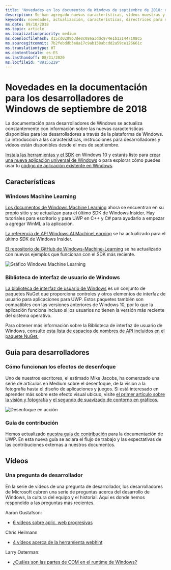```yaml
---
title: 'Novedades en los documentos de Windows de septiembre de 2018: desarrollar aplicaciones para UWP'
description: Se han agregado nuevas características, vídeos muestras y directrices para los desarrolladores a la documentación de septiembre de 2018 para los desarrolladores de Windows 10.
keywords: novedades, actualización, características, directrices para desarrolladores, Windows 10, septiembre
ms.date: 09/10/2018
ms.topic: article
ms.localizationpriority: medium
ms.openlocfilehash: d15cd0289b3de0c086a3ddc974e1b121447188c5
ms.sourcegitcommit: 7b2febddb3e8a17c9ab158abcdd2a59ce126661c
ms.translationtype: HT
ms.contentlocale: es-ES
ms.lasthandoff: 08/31/2020
ms.locfileid: "89155229"
---
```

# <a name="whats-new-in-the-windows-developer-docs-in-september-2018"></a>Novedades en la documentación para los desarrolladores de Windows de septiembre de 2018

La documentación para desarrolladores de Windows se actualiza constantemente con información sobre las nuevas características disponibles para los desarrolladores a través de la plataforma de Windows. La introducción a las características, instrucciones para desarrolladores y vídeos están disponibles desde el mes de septiembre.

[Instala las herramientas y el SDK](https://developer.microsoft.com/windows/downloads#_blank) en Windows 10 y estarás listo para [crear una nueva aplicación universal de Windows](../get-started/create-uwp-apps.md) o para explorar cómo puedes usar tu [código de aplicación existente en Windows](../porting/index.md).

## <a name="features"></a>Características

### <a name="windows-machine-learning"></a>Windows Machine Learning

[Los documentos de Windows Machine Learning](/windows/ai/) ahora se encuentran en su propio sitio y se actualizan para el último SDK de Windows Insider. Hay tutoriales para escritorio y para UWP en C++ y C# para ayudarlo a empezar a agregar WinML a la aplicación.

[La referencia de API Windows.AI.MachineLearning](/uwp/api/windows.ai.machinelearning) se ha actualizado para el último SDK de Windows Insider.

[El repositorio de GitHub de Windows-Machine-Learning](https://github.com/Microsoft/Windows-Machine-Learning) se ha actualizado con nuevos ejemplos que funcionan con el SDK más reciente.

![Gráfico Windows Machine Learning](images/winml-graphic.png)

### <a name="windows-ui-library"></a>Biblioteca de interfaz de usuario de Windows

[La biblioteca de interfaz de usuario de Windows](/uwp/toolkits/winui/) es un conjunto de paquetes NuGet que proporciona controles y otros elementos de interfaz de usuario para aplicaciones para UWP. Estos paquetes también son compatibles con las versiones anteriores de Windows 10, por lo que la aplicación funciona incluso si los usuarios no tienen la versión más reciente del sistema operativo.

Para obtener más información sobre la Biblioteca de interfaz de usuario de Windows, consulte [esta lista de espacios de nombres de API incluidos en el paquete NuGet.](/uwp/api/overview/winui/)

## <a name="developer-guidance"></a>Guía para desarrolladores

### <a name="how-blur-effects-work"></a>Cómo funcionan los efectos de desenfoque

Uno de nuestros escritores, el estimado Mike Jacobs, ha comenzado una serie de artículos en Medium sobre el desenfoque, de la visión a la fotografía hasta el diseño de aplicaciones y juegos. Si está interesado en aprender más sobre este efecto visual ubicuo, visite [el primer artículo sobre la visión y fotografía](https://medium.com/microsoft-design/science-in-the-system-how-blur-effects-work-8b0590996e09) y [el segundo de suavizado de contorno en gráficos.](https://medium.com/microsoft-design/science-in-the-system-how-blur-effects-work-part-2-c5589a738515)

![Desenfoque en acción](images/blur-example.jpg)

### <a name="contributing-guidance"></a>Guía de contribución

Hemos actualizado [nuestra guía de contribución](https://github.com/MicrosoftDocs/windows-uwp/blob/docs/CONTRIBUTING.md) para la documentación de UWP. En esta nueva guía se aclara el flujo de trabajo y las expectativas de las contribuciones externas a nuestros documentos.

## <a name="videos"></a>Vídeos

### <a name="one-dev-question"></a>Una pregunta de desarrollador

En la serie de vídeos de una pregunta de desarrollador, los desarrolladores de Microsoft cubren una serie de preguntas acerca del desarrollo de Windows, la cultura del equipo y el historial. Aquí es donde hemos respondido a las preguntas más recientes.

Aaron Gustafson:

* [6 vídeos sobre aplic. web progresivas](https://www.youtube.com/playlist?list=PLWs4_NfqMtoyPHoI-CIB71mEq-om6m35I)

Chris Heilmann

* [4 vídeos acerca de la herramienta webhint](https://www.youtube.com/watch?v=eXfmxmiA00Y&list=PLWs4_NfqMtow00LM-vgyECAlMDxx84Q2v)

Larry Osterman:

* [¿Cuáles son las partes de COM en el runtime de Windows?](https://youtu.be/_nsMjHqRn1w)